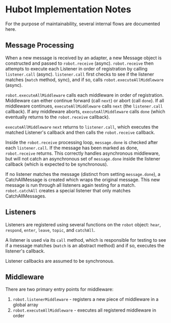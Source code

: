 # Hubot Implementation Notes

For the purpose of maintainability, several internal flows are documented here.

## Message Processing

When a new message is received by an adapter, a new Message object is constructed and passed to `robot.receive` (async). `robot.receive` then attempts to execute each Listener in order of registration by calling `listener.call` (async). `listener.call` first checks to see if the listener matches (`match` method, sync), and if so, calls `robot.executeAllMiddleware` (async).

`robot.executeAllMiddleware` calls each middleware in order of registration. Middleware can either continue forward (call `next`) or abort (call `done`). If all middleware continues, `executeAllMiddleware` calls `next` (the `listener.call` callback). If any middleware aborts, `executeAllMiddleware` calls `done` (which eventually returns to the `robot.receive` callback).

`executeAllMiddleware` `next` returns to `listener.call`, which executes the matched Listener's callback and then calls the `robot.receive` callback.

Inside the `robot.receive` processing loop, `message.done` is checked after each `listener.call`. If the message has been marked as done, `robot.receive` returns. This correctly handles asynchronous middleware, but will not catch an asynchronous set of `message.done` inside the listener callback (which is expected to be synchronous).

If no listener matches the message (distinct from setting `message.done`), a CatchAllMessage is created which wraps the original message. This new message is run through all listeners again testing for a match. `robot.catchAll` creates a special listener that only matches CatchAllMessages.

## Listeners

Listeners are registered using several functions on the `robot` object: `hear`, `respond`, `enter`, `leave`, `topic`, and `catchAll`.

A listener is used via its `call` method, which is responsible for testing to see if a message matches (`match` is an abstract method) and if so, executes the listener's callback.

Listener callbacks are assumed to be synchronous.

## Middleware

There are two primary entry points for middleware:

1. `robot.listenerMiddleware` - registers a new piece of middleware in a global array
2. `robot.executeAllMiddleware` - executes all registered middleware in order
